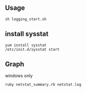 ## Usage

```
sh logging_start.sh
```

## install sysstat

```
yum install sysstat  
/etc/init.d/sysstat start  
```

## Graph
windows only

```
ruby netstat_summary.rb netstat.log
```
